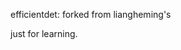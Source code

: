 efficientdet: forked from liangheming's 

[repo]: git@github.com:liangheming/efficientdet.git

just for learning.

